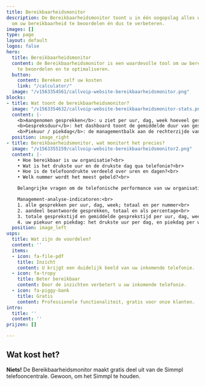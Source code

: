 ```yaml
---
title: Bereikbaarheidsmonitor
description: De Bereikbaarheidsmonitor toont u in één oogopslag alles wat u wilt weten
  om uw bereikbaarheid te beoordelen én dus te verbeteren.
images: []
type: page
layout: default
logos: false
hero:
  title: Bereikbaarheidsmonitor
  content: de Bereikbaarheidsmonitor is een waardevolle tool om uw bereikbaarheid
    te beoordelen en te optimaliseren.
  button:
    content: Bereken zelf uw kosten
    link: "/calculator/"
  image: "/v1563354561/callvoip-website-bereikbaarheidsmonitor.png"
blocks:
- title: Wat toont de bereikbaarheidsmonitor?
  image: "/v1563354632/callvoip-website-bereikbaarheidsmonitor-stats.png"
  content: |-
    <b>Aangenomen gesprekken</b>: u ziet per uur, dag, week hoeveel gesprekken er totaal waren en welk deel daarvan is aangenomen. Dit wordt uitgedrukt in een aantal en een percentage. U kunt de beantwoorde gesprekken bekijken voor het totaal en elke individuele nummer.<br><br>
    <b>Gespreksduur</b>: het dashboard toont de gemiddelde duur van gesprekken in de gewenste periode (uur, dag, week) en toont bovendien de totale gespreksduur per uur, dag en week en berekent ook de gemiddelde gespreksduur. Waardevolle stuurinformatie voor het management!<br><br>
    <b>Piekuur / piekdag</b>: de managementbalk aan de rechterzijde van het dashboard toont u op welk uur van de dag cq. op welke dag van de week er de meeste telefoondrukte is. Een simpel feit, maar toch waardevol te weten en ook hoe dit zich ontwikkelt in uw activiteitenseizoenen.
  position: image_right
- title: Bereikbaarheidsmonitor, wat monitort het precies?
  image: "/v1563355159/callvoip-website-bereikbaarheidsmonitor2.png"
  content: |-
    • Hoe bereikbaar is uw organisatie?<br>
    • Wat is het drukste uur en de drukste dag qua telefonie?<br>
    • Hoe is de telefoondrukte verdeeld over uren en dagen?<br>
    • Welk nummer wordt het meest gebeld?<br>

    Belangrijke vragen om de telefonische performance van uw organisatie in kaart te brengen.

    Management-analyse-indicatoren:<br>
    1. alle gesprekken per uur, dag, week; totaal en per nummer<br>
    2. aandeel beantwoorde gesprekken, totaal en als percentage<br>
    3. totale gesprekstijd en gemiddelde gesprekstijd per uur, dag, week<br>
    4. uw piekuur en piekdag: het drukste uur per dag, en piekdag per week
  position: image_left
usps:
  title: Wat zijn de voordelen?
  content: ''
  items:
  - icon: fa-file-pdf
    title: Inzicht
    content: U krijgt een duidelijk beeld van uw inkomende telefonie.
  - icon: fa-tropy
    title: Beter bereikbaar
    content: Door de inzichten verbetert u uw inkomende telefonie.
  - icon: fa-piggy-bank
    title: Gratis
    content: Professionele functionaliteit, gratis voor onze klanten.
intro:
  title: ''
  content: ''
prijzen: []

---
```

## Wat kost het?

**Niets!** De Bereikbaarheidsmonitor maakt gratis deel uit van de Simmpl telefooncentrale. Gewoon, om het Simmpl te houden.